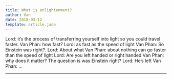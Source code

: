 ```yaml
---
title: What is enlightenment?
author: Van
date: 2018-03-12
template: article.jade
---
```


Lord: it’s the process of transferring yourself into light so you could travel faster.
Van Phan: how fast?
Lord: as fast as the speed of light
Van Phan: So Einstein was right?.
Lord: About what
Van Phan: about nothing can go faster than the speed of light
Lord: Are you left handed or right handed
Van Phan: why does it matter? The question is was Einstein
 right?
Lord: He’s left
Van Phan: …

---







